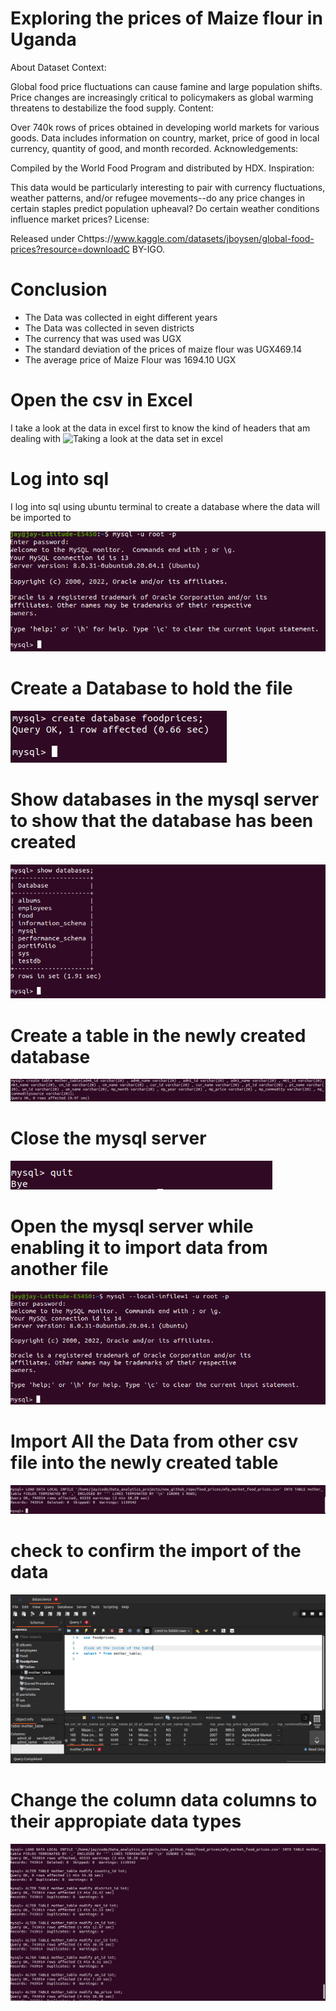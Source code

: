 # Exploring the prices of Maize flour in Uganda
About Dataset
Context:

Global food price fluctuations can cause famine and large population shifts. Price changes are increasingly critical to policymakers as global warming threatens to destabilize the food supply.
Content:

Over 740k rows of prices obtained in developing world markets for various goods. Data includes information on country, market, price of good in local currency, quantity of good, and month recorded.
Acknowledgements:

Compiled by the World Food Program and distributed by HDX.
Inspiration:

This data would be particularly interesting to pair with currency fluctuations, weather patterns, and/or refugee movements--do any price changes in certain staples predict population upheaval? Do certain weather conditions influence market prices?
License:

Released under Chttps://www.kaggle.com/datasets/jboysen/global-food-prices?resource=downloadC BY-IGO.

# Conclusion 
- The Data was collected in eight different years
- The Data was collected in seven districts
- The currency that was used was UGX
- The standard deviation of the prices of maize flour was UGX469.14
- The average price of Maize Flour was 1694.10 UGX 


# Open the csv in Excel
I take a look at the data in excel first to know the kind of headers that am dealing with 
![Taking a look at the data set in excel ](images/take_a_look_at_the_dataset "Take a look at the dataset")

# Log into sql 
I log into sql using ubuntu terminal to create a database where the data will be imported to

![Logging into sql](images/logging_into_sql_using_ubuntu_terminal.png "Logging in")

# Create a Database to hold the file
![create database ](images/create_database_for_food_prices.png "creating_database")

# Show databases in the mysql server to show that the database has been created 
![show databases ](images/show_databases.png "Showing_the_database")

# Create a table in the newly created database
![create table ](images/create_table_to_hold_all_data_from_excel.png "create_a_table")

# Close the mysql server
![Quit the mysql server](images/quit.png "quit_sql_server")

# Open the mysql server while enabling it to import data from another file
![Log in mysql server to accept imports](images/Login_again_but_allow_local_import_files.png "import_mode")

# Import All the Data from other csv file into the newly created table
![Import data from the csv file to sql](images/successfully_imported_excel_data_into_sql.png "importing_the_data")

# check to confirm the import of the data
![Confirming the import ](images/look_at_the_inside_of_the_table.png "comfirm_data_import")

# Change the column data columns to their appropiate data types
![Change the data types ](images/change_data_types_of_columns.png "change columns")






